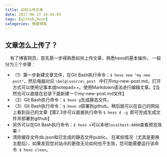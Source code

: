 ```yaml
---
title: 如何上传文章
date: 2017-06-27 14:54:05
tags: [github,hexo]
categories: 搭建博客
---
```


## 文章怎么上传了？
&nbsp;&nbsp;&nbsp;	有了博客网页，首先第一步得熟悉如何上传文章，熟悉hexo的基本操作。
一般分为三个步骤：
<!-- more -->
- （1）第一步新建文章文件，在Git Bash执行命令：`$ hexo new "my new post"`，然后电脑对应 `\bolg\source\_post ` 中打开my-new-post.md，打开方式可以使用记事本或notepad++。使用Markdown语法进行编辑文章。【当然也可以直接在目录下面新建一个my-new-post.md文件】
- （2）Git Bash执行命令：` $ hexo g `生成静态文件。
- （3）Git Bash执行命令：` $ hexo d `部署到github。稍后就可以在自己的网站上看到自己的文章【第2.3步可以直接执行命令 `$ hexo d -g `即可完成生成文件并部署到github】
- 另外可以在Git Bash执行命令：` $ hexo s `可以本地`localhost:4000`查看预览效果！
- 清除缓存文件db.json和已生成的静态文件public。
在某些情况（尤其是更换主题后），如果发现您对站点的更改无论如何也不生效，您可能需要运行该命令` $ hexo clean`。
